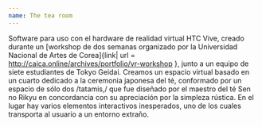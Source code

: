 ```yaml
---
name: The tea room
---
```


Software para uso con el hardware de realidad virtual HTC Vive, creado durante un [workshop de dos semanas organizado por la Universidad Nacional de Artes de Corea]{link| url = http://caica.online/archives/portfolio/vr-workshop }, junto a un equipo de siete estudiantes de Tokyo Geidai. Creamos un espacio virtual basado en un cuarto dedicado a la ceremonia japonesa del té, conformado por un espacio de sólo dos /tatamis,/ que fue diseñado por el maestro del té Sen no Rikyu en concordancia con su apreciación por la simpleza rústica. En el lugar hay varios elementos interactivos inesperados, uno de los cuales transporta al usuario a un entorno extraño.
